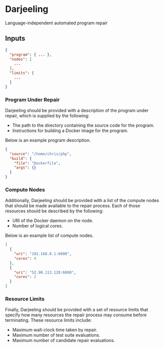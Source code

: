 # Darjeeling

Language-independent automated program repair

## Inputs

```json
{
  "program": { ... },
  "nodes": [
    ...
  ],
  "limits": {
    ...
  }
}
```

### Program Under Repair

Darjeeling should be provided with a description of the program under repair,
which is supplied by the following:

* The path to the directory containing the source code for the program.
* Instructions for building a Docker image for the program.

Below is an example program description.

```json
{
  "source": "/home/chris/php",
  "build": {
    "file": "Dockerfile",
    "args": {}
  }
}
```

### Compute Nodes

Additionally, Darjeeling should be provided with a list of the compute
nodes that should be made available to the repair process. Each of those
resources should be described by the following:

* URI of the Docker daemon on the node.
* Number of logical cores.

Below is an example list of compute nodes.

```json
[
  {
    "uri": "192.168.0.1:6000",
    "cores": 4
  },
  {
    "uri": "52.90.113.128:6000",
    "cores": 2
  }
]
```

### Resource Limits

Finally, Darjeeling should be provided with a set of resource limits that
specify how many resources the repair process may consume before
terminating. These resource limits include:

* Maximum wall-clock time taken by repair.
* Maximum number of test suite evaluations.
* Maximum number of candidate repair evaluations.

